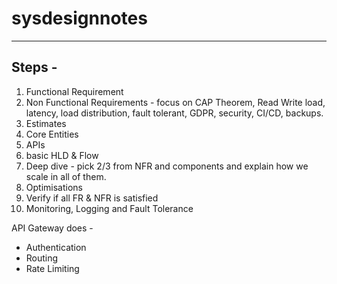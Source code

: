 # sysdesignnotes

---

## Steps - 

1. Functional Requirement
2. Non Functional Requirements - focus on CAP Theorem, Read Write load, latency, load distribution, fault tolerant, GDPR, security, CI/CD, backups.
3. Estimates 
4. Core Entities
5. APIs
6. basic HLD & Flow
7. Deep dive - pick 2/3 from NFR and components and explain how we scale in all of them.
8. Optimisations
9. Verify if all FR & NFR is satisfied
10. Monitoring, Logging and Fault Tolerance



API Gateway does - 
- Authentication
- Routing
- Rate Limiting
